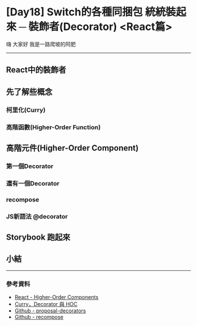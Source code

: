 # [Day18] Switch的各種同捆包 統統裝起來 ─ 裝飾者(Decorator) <React篇>

嗨 大家好 我是一路爬坡的阿肥   

---

## React中的裝飾者

## 先了解些概念

### 柯里化(Curry)

### 高階函數(Higher-Order Function)

## 高階元件(Higher-Order Component)

### 第一個Decorator

### 還有一個Decorator

### recompose

### JS新語法 @decorator

## Storybook 跑起來

## 小結

---

### 參考資料   

- [React - Higher-Order Components](https://zh-hant.reactjs.org/docs/higher-order-components.html)
- [Curry，Decorator 與 HOC](https://cythilya.github.io/2019/02/06/currying-decorator-hoc/)
- [Github - proposal-decorators](https://github.com/tc39/proposal-decorators)
- [Github - recompose](https://github.com/acdlite/recompose)